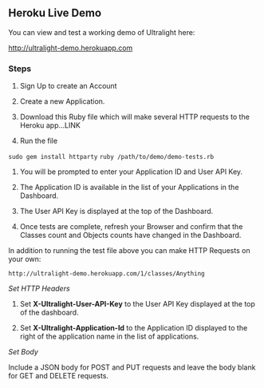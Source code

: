 Heroku Live Demo
----------------

You can view and test a working demo of Ultralight here:

<http://ultralight-demo.herokuapp.com>

### Steps

1.  Sign Up to create an Account

2.  Create a new Application.

3.  Download this Ruby file which will make several HTTP requests to the Heroku
    app...LINK

4.  Run the file

`sudo gem install httparty`
`ruby /path/to/demo/demo-tests.rb`

1.  You will be prompted to enter your Application ID and User API Key.

2.  The Application ID is available in the list of your Applications in the Dashboard.

3.  The User API Key is displayed at the top of the Dashboard.

4.  Once tests are complete, refresh your Browser and confirm that the Classes
    count and Objects counts have changed in the Dashboard.


In addition to running the test file above you can make HTTP Requests on your
own:

`http://ultralight-demo.herokuapp.com/1/classes/Anything`

*Set HTTP Headers*

1.  Set **X-Ultralight-User-API-Key** to the User API Key displayed at the top
    of the dashboard.

2.  Set **X-Ultralight-Application-Id** to the Application ID displayed to the
    right of the application name in the list of applications.

*Set Body*

Include a JSON body for POST and PUT requests and leave the body blank for GET
and DELETE requests.
